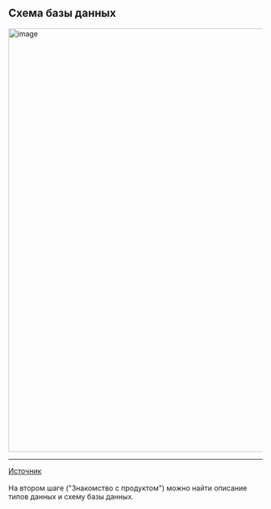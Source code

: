 ## Схема базы данных

<img width="1280" height="840" alt="image" src="https://github.com/user-attachments/assets/da4f14b5-f5be-4cc2-ba01-b90a4173c6b0" />

---
[Источник](https://karpov.courses/simulator-sql) <br>
<br>
На втором шаге ("Знакомство с продуктом") можно найти описание типов данных и схему базы данных.


